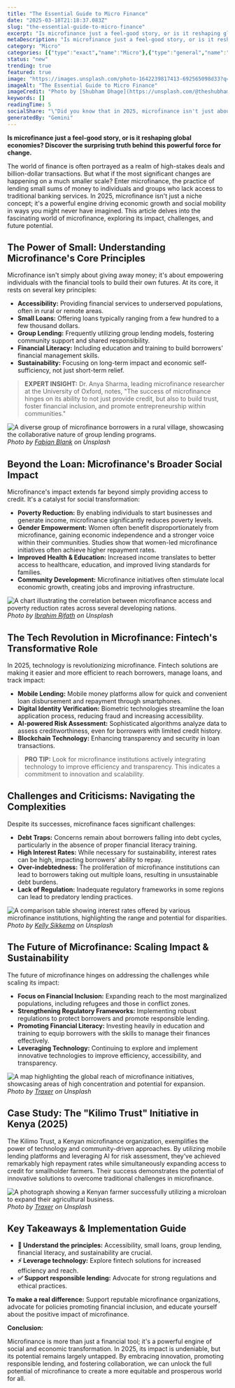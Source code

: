 ```yaml
---
title: "The Essential Guide to Micro Finance"
date: "2025-03-18T21:18:37.083Z"
slug: "the-essential-guide-to-micro-finance"
excerpt: "Is microfinance just a feel-good story, or is it reshaping global economies?  Discover the surprising truth behind this powerful force for change."
metaDescription: "Is microfinance just a feel-good story, or is it reshaping global economies?  Discover the surprising truth behind this powerful force for change...."
category: "Micro"
categories: [{"type":"exact","name":"Micro"},{"type":"general","name":"Finance"},{"type":"medium","name":"Financial Inclusion"},{"type":"specific","name":"Poverty Alleviation"},{"type":"niche","name":"Rural Lending"}]
status: "new"
trending: true
featured: true
image: "https://images.unsplash.com/photo-1642239817413-692565098d33?q=85&w=1200&fit=max&fm=webp&auto=compress"
imageAlt: "The Essential Guide to Micro Finance"
imageCredit: "Photo by [Shubham Dhage](https://unsplash.com/@theshubhamdhage) on Unsplash"
keywords: []
readingTime: 5
socialShare: "\"Did you know that in 2025, microfinance isn't just about small loans – it's leveraging AI and Fintech to revolutionize global economies and empower millions?\""
generatedBy: "Gemini"
---
```




**Is microfinance just a feel-good story, or is it reshaping global economies?  Discover the surprising truth behind this powerful force for change.**

The world of finance is often portrayed as a realm of high-stakes deals and billion-dollar transactions. But what if the most significant changes are happening on a much smaller scale?  Enter microfinance, the practice of lending small sums of money to individuals and groups who lack access to traditional banking services.  In 2025, microfinance isn't just a niche concept; it's a powerful engine driving economic growth and social mobility in ways you might never have imagined.  This article delves into the fascinating world of microfinance, exploring its impact, challenges, and future potential.

## The Power of Small: Understanding Microfinance's Core Principles

Microfinance isn't simply about giving away money; it's about empowering individuals with the financial tools to build their own futures.  At its core, it rests on several key principles:

*   **Accessibility:** Providing financial services to underserved populations, often in rural or remote areas.
*   **Small Loans:** Offering loans typically ranging from a few hundred to a few thousand dollars.
*   **Group Lending:** Frequently utilizing group lending models, fostering community support and shared responsibility.
*   **Financial Literacy:** Including education and training to build borrowers' financial management skills.
*   **Sustainability:**  Focusing on long-term impact and economic self-sufficiency, not just short-term relief.

> **EXPERT INSIGHT:** Dr. Anya Sharma, leading microfinance researcher at the University of Oxford, notes, "The success of microfinance hinges on its ability to not just provide credit, but also to build trust, foster financial inclusion, and promote entrepreneurship within communities."

![A diverse group of microfinance borrowers in a rural village, showcasing the collaborative nature of group lending programs.](https://images.unsplash.com/photo-1459257831348-f0cdd359235f?q=85&w=1200&fit=max&fm=webp&auto=compress)
*Photo by [Fabian Blank](https://unsplash.com/@blankerwahnsinn) on Unsplash*

## Beyond the Loan: Microfinance's Broader Social Impact

Microfinance's impact extends far beyond simply providing access to credit. It's a catalyst for social transformation:

*   **Poverty Reduction:**  By enabling individuals to start businesses and generate income, microfinance significantly reduces poverty levels.
*   **Gender Empowerment:** Women often benefit disproportionately from microfinance, gaining economic independence and a stronger voice within their communities.  Studies show that women-led microfinance initiatives often achieve higher repayment rates.
*   **Improved Health & Education:** Increased income translates to better access to healthcare, education, and improved living standards for families.
*   **Community Development:** Microfinance initiatives often stimulate local economic growth, creating jobs and improving infrastructure.

![A chart illustrating the correlation between microfinance access and poverty reduction rates across several developing nations.](https://images.unsplash.com/photo-1534951009808-766178b47a4f?q=85&w=1200&fit=max&fm=webp&auto=compress)
*Photo by [Ibrahim Rifath](https://unsplash.com/@ripey__) on Unsplash*

## The Tech Revolution in Microfinance: Fintech's Transformative Role

In 2025, technology is revolutionizing microfinance.  Fintech solutions are making it easier and more efficient to reach borrowers, manage loans, and track impact:

*   **Mobile Lending:** Mobile money platforms allow for quick and convenient loan disbursement and repayment through smartphones.
*   **Digital Identity Verification:**  Biometric technologies streamline the loan application process, reducing fraud and increasing accessibility.
*   **AI-powered Risk Assessment:** Sophisticated algorithms analyze data to assess creditworthiness, even for borrowers with limited credit history.
*   **Blockchain Technology:**  Enhancing transparency and security in loan transactions.

> **PRO TIP:**  Look for microfinance institutions actively integrating technology to improve efficiency and transparency. This indicates a commitment to innovation and scalability.

## Challenges and Criticisms: Navigating the Complexities

Despite its successes, microfinance faces significant challenges:

*   **Debt Traps:** Concerns remain about borrowers falling into debt cycles, particularly in the absence of proper financial literacy training.
*   **High Interest Rates:** While necessary for sustainability, interest rates can be high, impacting borrowers' ability to repay.
*   **Over-indebtedness:**  The proliferation of microfinance institutions can lead to borrowers taking out multiple loans, resulting in unsustainable debt burdens.
*   **Lack of Regulation:**  Inadequate regulatory frameworks in some regions can lead to predatory lending practices.

![A comparison table showing interest rates offered by various microfinance institutions, highlighting the range and potential for disparities.](https://images.unsplash.com/photo-1642465789831-a176eb4a1b14?q=85&w=1200&fit=max&fm=webp&auto=compress)
*Photo by [Kelly Sikkema](https://unsplash.com/@kellysikkema) on Unsplash*

## The Future of Microfinance:  Scaling Impact & Sustainability

The future of microfinance hinges on addressing the challenges while scaling its impact:

*   **Focus on Financial Inclusion:**  Expanding reach to the most marginalized populations, including refugees and those in conflict zones.
*   **Strengthening Regulatory Frameworks:** Implementing robust regulations to protect borrowers and promote responsible lending.
*   **Promoting Financial Literacy:** Investing heavily in education and training to equip borrowers with the skills to manage their finances effectively.
*   **Leveraging Technology:** Continuing to explore and implement innovative technologies to improve efficiency, accessibility, and transparency.

![A map highlighting the global reach of microfinance initiatives, showcasing areas of high concentration and potential for expansion.](https://images.unsplash.com/photo-1642576422624-fd0df2b084d3?q=85&w=1200&fit=max&fm=webp&auto=compress)
*Photo by [Traxer](https://unsplash.com/@traxer) on Unsplash*

## Case Study:  The "Kilimo Trust" Initiative in Kenya (2025)

The Kilimo Trust, a Kenyan microfinance organization, exemplifies the power of technology and community-driven approaches.  By utilizing mobile lending platforms and leveraging AI for risk assessment, they’ve achieved remarkably high repayment rates while simultaneously expanding access to credit for smallholder farmers.  Their success demonstrates the potential of innovative solutions to overcome traditional challenges in microfinance.

![A photograph showing a Kenyan farmer successfully utilizing a microloan to expand their agricultural business.](https://images.unsplash.com/photo-1640160186315-838b53fcabc6?q=85&w=1200&fit=max&fm=webp&auto=compress)
*Photo by [Traxer](https://unsplash.com/@traxer) on Unsplash*

## Key Takeaways & Implementation Guide

*   **🔑 Understand the principles:** Accessibility, small loans, group lending, financial literacy, and sustainability are crucial.
*   **⚡ Leverage technology:** Explore fintech solutions for increased efficiency and reach.
*   **✅ Support responsible lending:**  Advocate for strong regulations and ethical practices.

**To make a real difference:** Support reputable microfinance organizations, advocate for policies promoting financial inclusion, and educate yourself about the positive impact of microfinance.

**Conclusion:**

Microfinance is more than just a financial tool; it's a powerful engine of social and economic transformation.  In 2025, its impact is undeniable, but its potential remains largely untapped.  By embracing innovation, promoting responsible lending, and fostering collaboration, we can unlock the full potential of microfinance to create a more equitable and prosperous world for all.



<div class="reading-progress-container">
  <div id="reading-progress" class="reading-progress"></div>
</div>
